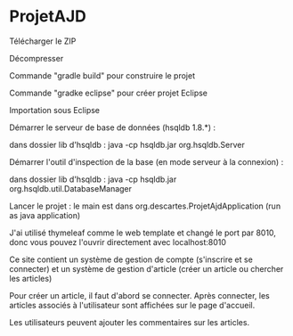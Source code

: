 # ProjetAJD

Télécharger le  ZIP

Décompresser

Commande "gradle build" pour construire le projet

Commande "gradke eclipse" pour créer projet Eclipse

Importation sous Eclipse

Démarrer le serveur de base de données (hsqldb 1.8.*)  :

dans dossier lib d'hsqldb : java -cp hsqldb.jar org.hsqldb.Server

Démarrer l'outil d'inspection de la base (en mode serveur à la connexion) :

dans dossier lib d'hsqldb : java -cp hsqldb.jar org.hsqldb.util.DatabaseManager

Lancer le projet : le main est dans org.descartes.ProjetAjdApplication (run as java application)

J'ai utilisé thymeleaf comme le web template et changé le port par 8010, donc vous pouvez l'ouvrir directement avec 
localhost:8010

Ce site contient un système de gestion de compte (s'inscrire et se connecter) et un système de gestion d'article (créer un article ou chercher les articles)

Pour créer un article, il faut d'abord se connecter. Après connecter, les articles associés à l'utilisateur sont affichées sur le page d'accueil.

Les utilisateurs peuvent ajouter les commentaires sur les articles.
